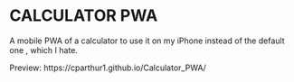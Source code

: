 # CALCULATOR PWA
A mobile PWA of a calculator to use it on my iPhone instead of the default one , which I hate.
<p>Preview: https://cparthur1.github.io/Calculator_PWA/</p>

